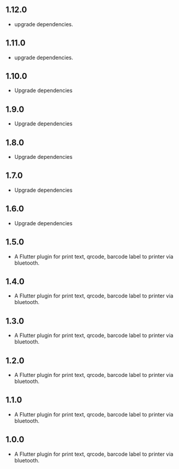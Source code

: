 ## 1.12.0

* upgrade dependencies.

## 1.11.0

* upgrade dependencies.

## 1.10.0

* Upgrade dependencies

## 1.9.0

* Upgrade dependencies

## 1.8.0

* Upgrade dependencies

## 1.7.0

* Upgrade dependencies

## 1.6.0

* Upgrade dependencies

## 1.5.0

* A Flutter plugin for print text, qrcode, barcode label to printer via bluetooth.

## 1.4.0

* A Flutter plugin for print text, qrcode, barcode label to printer via bluetooth.

## 1.3.0

* A Flutter plugin for print text, qrcode, barcode label to printer via bluetooth.

## 1.2.0

* A Flutter plugin for print text, qrcode, barcode label to printer via bluetooth.

## 1.1.0

* A Flutter plugin for print text, qrcode, barcode label to printer via bluetooth.

## 1.0.0

* A Flutter plugin for print text, qrcode, barcode label to printer via bluetooth.
